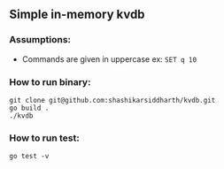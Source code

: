 ## Simple in-memory kvdb

### Assumptions:
- Commands are given in uppercase ex: `SET q 10`

### How to run binary:

```shell
git clone git@github.com:shashikarsiddharth/kvdb.git
go build .
./kvdb
```

### How to run test:
```shell
go test -v
```
